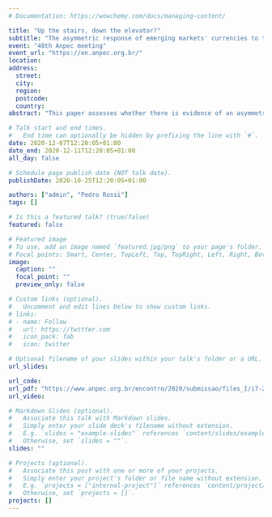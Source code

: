 ```yaml
---
# Documentation: https://wowchemy.com/docs/managing-content/

title: "Up the stairs, down the elevator?"
subtitle: "The asymmetric response of emerging markets' currencies to the global liquidity cycle"
event: "48th Anpec meeting"
event_url: "https://en.anpec.org.br/"
location:
address:
  street:
  city:
  region:
  postcode:
  country:
abstract: "This paper assesses whether there is evidence of an asymmetric relationship between the global liquidity cycle and the currencies of developing and emerging economies (DEEs), a central tenet of the Minskyan interpretation of the exchange rate behavior in these economies and the 'financialization in emerging economies' literature. We use a novel panel model technique that incorporates asymmetric components to fixed-effects regressions to check if there is evidence of such asymmetry. Our results suggest that capital flows, commodity prices, and the VIX have a more substantial relationship with the currencies of DEEs during the retrenchment of the global liquidity cycle than during its expansionist phase. In other words, our results suggest that the currencies of DEEs move up by the stairs and down by the elevator."

# Talk start and end times.
#   End time can optionally be hidden by prefixing the line with `#`.
date: 2020-12-07T12:20:05+01:00
date_end: 2020-12-11T12:20:05+01:00
all_day: false

# Schedule page publish date (NOT talk date).
publishDate: 2020-10-25T12:20:05+01:00

authors: ["admin", "Pedro Rossi"]
tags: []

# Is this a featured talk? (true/false)
featured: false

# Featured image
# To use, add an image named `featured.jpg/png` to your page's folder. 
# Focal points: Smart, Center, TopLeft, Top, TopRight, Left, Right, BottomLeft, Bottom, BottomRight.
image:
  caption: ""
  focal_point: ""
  preview_only: false

# Custom links (optional).
#   Uncomment and edit lines below to show custom links.
# links:
# - name: Follow
#   url: https://twitter.com
#   icon_pack: fab
#   icon: twitter

# Optional filename of your slides within your talk's folder or a URL.
url_slides:

url_code:
url_pdf: "https://www.anpec.org.br/encontro/2020/submissao/files_I/i7-209227f965e498af6a1c019afa803743.pdf"
url_video:

# Markdown Slides (optional).
#   Associate this talk with Markdown slides.
#   Simply enter your slide deck's filename without extension.
#   E.g. `slides = "example-slides"` references `content/slides/example-slides.md`.
#   Otherwise, set `slides = ""`.
slides: ""

# Projects (optional).
#   Associate this post with one or more of your projects.
#   Simply enter your project's folder or file name without extension.
#   E.g. `projects = ["internal-project"]` references `content/project/deep-learning/index.md`.
#   Otherwise, set `projects = []`.
projects: []
---
```

